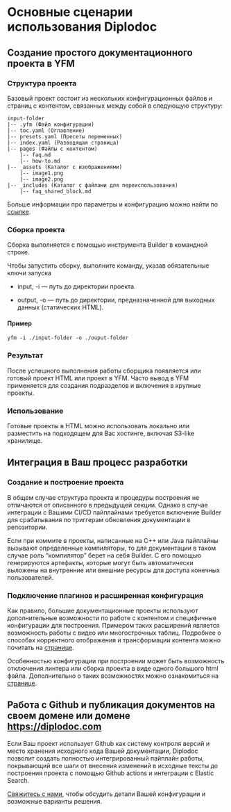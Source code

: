 
# Основные сценарии использования Diplodoc
## Создание простого документационного проекта в YFM 


### Структура проекта
Базовый проект состоит из нескольких конфигурационных файлов и страниц с контентом, связанных между собой в следующую структуру: 


```
input-folder
|-- .yfm (Файл конфигурации)
|-- toc.yaml (Оглавление)
|-- presets.yaml (Пресеты переменных)
|-- index.yaml (Разводящая страница)
|-- pages (Файлы с контентом)
    |-- faq.md
    |-- how-to.md
|-- _assets (Каталог с изображениями)
    |-- image1.png
    |-- image2.png
|-- _includes (Каталог с файлами для переиспользования)
    |-- faq_shared_block.md
```


Больше информации про параметры и конфигурацию можно найти по [ссылке](./project/index.md). 



### Сборка проекта 
Сборка выполняется с помощью инструмента Builder в командной строке.



Чтобы запустить сборку, выполните команду, указав обязательные ключи запуска


-  input, -i — путь до директории проекта.


- output, -o — путь до директории, предназначенной для выходных данных (статических HTML).


#### Пример
```
yfm -i ./input-folder -o ./ouput-folder
```


### Результат 
После успешного выполнения работы сборщика появляется  или готовый проект HTML или проект в YFM.
Часто вывод в YFM применяется для создания подразделов и включения в крупные проекты. 



### Использование 
Готовые проекты в HTML можно использовать локально или разместить на подходящем для Вас хостинге, включая S3-like хранилище.



## Интеграция в Ваш процесс разработки  
### Создание и построение проекта 

В общем случае структура проекта и процедуры построения не отличаются от описанного в предыдущей секции. 
Однако в случае интеграции с Вашими СI/CD пайплайнами требуется включение Builder для срабатывания по триггерам обновления документации в репозитории. 

Если при коммите в проекты, написанные на С++ или Java пайплайны вызывают определенные компиляторы, то для документации в таком случае 
роль “компилятор” берет на себя Builder. C его помощью генерируются артефакты, которые могут быть автоматически выложены на 
внутренние или внешние ресурсы для доступа конечных пользователей. 

### Подключение плагинов и расширенная конфигурация
Как правило, большие документационные проекты используют дополнительные возможности по работе с контентом и специфичные конфигурации для построения. 
Примером таких расширений является возможность работы с видео или многострочных таблиц.
Подробнее о способах корректного отображения и трансформации контента можно почитать на [странице](./plugins/index.md).

Особенностью конфигурации при построении может быть возможность отключения линтера или сборка проекта в виде одного большого html файла.
Дополнительно о таких возможностях можно ознакомиться на [странице](./tools/transform/settings.md).



## Работа с Github и публикация документов на своем домене или домене https://diplodoc.com 

Если Ваш проект использует Github как систему контроля версий и место хранения исходного кода Вашей документации, Diplodoc позволит создать полностью интегрированный пайплайн работы, покрывающий все шаги от внесения изменений в исходные тексты до построения проекта с помощью Github actions и интеграции с Elastic Search. 

[Свяжитесь с нами](https://diplodoc.com/#contact), чтобы обсудить детали Вашей конфигурации и возможные варианты решения. 
